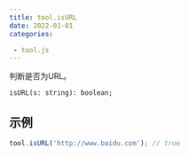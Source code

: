 ```yaml
---
title: tool.isURL
date: 2022-01-01
categories:

 - tool.js
---
```


判断是否为URL。

`isURL(s: string): boolean;`

## 示例

```js
tool.isURL('http://www.baidu.com'); // true
```



